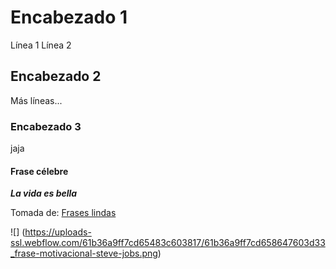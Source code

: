 # Encabezado 1

Línea 1
Línea 2

## Encabezado 2
Más líneas...

### Encabezado 3
jaja

#### Frase célebre
_**La vida es bella**_

Tomada de: [Frases lindas](https://www.tinyrockets.app/blog/frases-motivadoras)

![] (https://uploads-ssl.webflow.com/61b36a9ff7cd65483c603817/61b36a9ff7cd658647603d33_frase-motivacional-steve-jobs.png)
